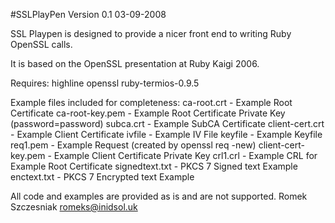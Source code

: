 #SSLPlayPen Version 0.1 03-09-2008

SSL Playpen is designed to provide a nicer front end to writing Ruby OpenSSL
calls. 

It is based on the OpenSSL presentation at Ruby Kaigi 2006.

Requires:
highline
openssl
ruby-termios-0.9.5

Example files included for completeness:
ca-root.crt - Example Root Certificate
ca-root-key.pem - Example Root Certificate Private Key (password=password)
subca.crt - Example SubCA Certificate
client-cert.crt - Example Client Certificate
ivfile - Example IV File
keyfile - Example Keyfile
req1.pem - Example Request (created by openssl req -new)
client-cert-key.pem - Example Client Certificate Private Key
crl1.crl - Example CRL for Example Root Certificate
signedtext.txt - PKCS 7 Signed text Example
enctext.txt - PKCS 7 Encrypted text Example

All code and examples are provided as is and are not supported.
Romek Szczesniak
romeks@inidsol.uk
